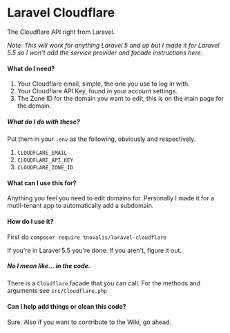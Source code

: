 # Laravel Cloudflare
The Cloudflare API right from Laravel.

*Note: This will work for anything Laravel 5 and up but I made it for Laravel 5.5 so I won't add the service provider and facade instructions here.*

#### What do I need?
1. Your Cloudflare email, simple, the one you use to log in with.
2. Your Cloudflare API Key, found in your account settings.
3. The Zone ID for the domain you want to edit, this is on the main page for the domain.

##### What do I do with these?
Put them in your `.env` as the following, obviously and respectively.
1. `CLOUDFLARE_EMAIL`
2. `CLOUDFLARE_API_KEY`
3. `CLOUDFLARE_ZONE_ID`

#### What can I use this for?
Anything you feel you need to edit domains for. Personally I made it for a mutli-tenant app to automatically add a subdomain.

#### How do I use it?
First do `composer require tnovalis/laravel-cloudflare`

If you're in Laravel 5.5 you're done. If you aren't, figure it out.

##### No I mean like... in the code.

There is a `Cloudflare` facade that you can call. For the methods and arguments see `src/Cloudflare.php`

#### Can I help add things or clean this code?
Sure. Also if you want to contribute to the Wiki, go ahead.
